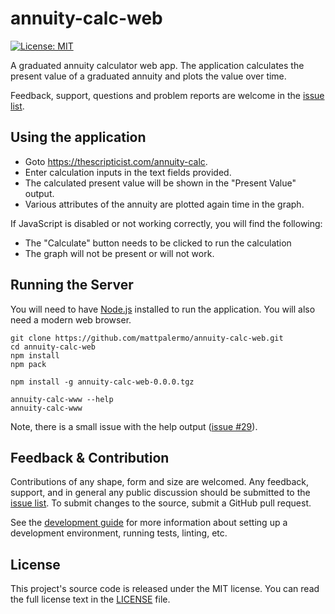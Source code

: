 # annuity-calc-web

[![License:
MIT](https://img.shields.io/badge/License-MIT-yellow.svg)](https://opensource.org/licenses/MIT)

A graduated annuity calculator web app. The application calculates the present
value of a graduated annuity and plots the value over time.

Feedback, support, questions and problem reports are welcome in the
[issue list](https://github.com/mattpalermo/annuity-calc-web/issues).

## Using the application

* Goto https://thescripticist.com/annuity-calc.
* Enter calculation inputs in the text fields provided.
* The calculated present value will be shown in the "Present Value" output.
* Various attributes of the annuity are plotted again time in the graph.

If JavaScript is disabled or not working correctly, you will find the following:

* The "Calculate" button needs to be clicked to run the calculation
* The graph will not be present or will not work.

## Running the Server

You will need to have [Node.js](https://nodejs.org/en/) installed to run the
application. You will also need a modern web browser.

```
git clone https://github.com/mattpalermo/annuity-calc-web.git
cd annuity-calc-web
npm install
npm pack

npm install -g annuity-calc-web-0.0.0.tgz

annuity-calc-www --help
annuity-calc-www
```

Note, there is a small issue with the help output
([issue #29](https://github.com/mattpalermo/annuity-calc-web/issues/29)).

## Feedback & Contribution

Contributions of any shape, form and size are welcomed. Any feedback, support,
and in general any public discussion should be submitted to the
[issue list](https://github.com/mattpalermo/annuity-calc-web/issues).
To submit changes to the source, submit a GitHub pull request.

See the [development guide](doc/development-guide.md) for more information about
setting up a development environment, running tests, linting, etc.

## License

This project's source code is released under the MIT license. You can read the
full license text in the [LICENSE](LICENSE) file.
